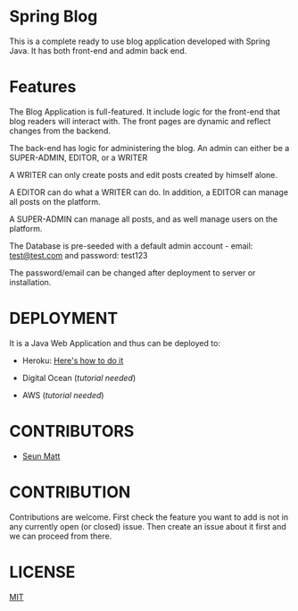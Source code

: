 Spring Blog
===========
This is a complete ready to use blog application developed with Spring Java. 
It has both front-end and admin back end.



Features
=========
 The Blog Application is full-featured. 
 It include logic for the front-end that blog readers will interact with.
 The front pages are dynamic and reflect changes from the backend.
 
 The back-end has logic for administering the blog.
 An admin can either be a SUPER-ADMIN, EDITOR, or a WRITER
 
 A WRITER can only create posts and edit posts created by himself alone.
  
 A EDITOR can do what a WRITER can do. In addition, a EDITOR can manage all posts on the platform.
  
 A SUPER-ADMIN can manage all posts, and as well manage users on the platform. 
 
 The Database is pre-seeded with a default admin account - email: test@test.com and password: test123
 
 The password/email can be changed after deployment to server or installation.
 
DEPLOYMENT
==========
It is a Java Web Application and thus can be deployed to:
- Heroku: [Here's how to do it]()

- Digital Ocean (_tutorial needed_)
 
- AWS (_tutorial needed_) 
 
CONTRIBUTORS
============
- [Seun Matt](https://twitter.com/SeunMatt2) 
 
CONTRIBUTION
============
Contributions are welcome. First check the feature you want to add is not in any currently
open (or closed) issue.
Then create an issue about it first and we can proceed from there. 
 
LICENSE
=======
[MIT](LICENSE.md)